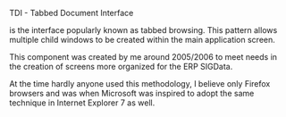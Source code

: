 ﻿TDI - Tabbed Document Interface

is the interface popularly known as tabbed browsing.
This pattern allows multiple child windows to be created within the main application screen.

This component was created by me around 2005/2006 to meet needs in the creation of screens more
organized for the ERP SIGData.

At the time hardly anyone used this methodology, I believe only Firefox browsers and was when Microsoft
was inspired to adopt the same technique in Internet Explorer 7 as well.
